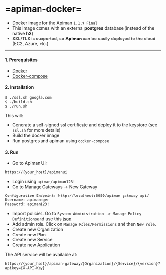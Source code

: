=apiman-docker=
======
 - Docker image for the Apiman ``1.1.9 Final``
 - This image comes with an external **postgres** database (instead of the native **h2**)
 - SSL/TLS is supported, so **Apiman** can be easily deployed to the cloud (EC2, Azure, etc.)


----

#### 1. Prerequisites
 - [Docker](https://gist.github.com/maslick/69291bd5ed649892fe1b)
 - [Docker-compose](https://gist.github.com/maslick/5f77efa8ba0f8df98548)


#### 2. Installation
 ```
 $ ./ssl.sh google.com
 $ ./build.sh
 $ ./run.sh
 ```
 This will:
- Generate a self-signed ssl certificate and deploy it to the keystore (see ``ssl.sh`` for more details)
- Build the docker image
- Run postgres and apiman using ``docker-compose``
 
#### 3. Run
 - Go to Apiman UI:
```
https://{your_host}/apimanui
```
 - Login using ``apiman/apiman123!``
 - Go to Manage Gateways -> New Gateway
 
 ```
 Configuration Endpoint: http://localhost:8080/apiman-gateway-api/
 Username: apimanager
 Password: apiman123!
 ```
 - Import policies. Go to ``System Administration -> Manage Policy Definitions``and use this [json](https://raw.githubusercontent.com/apiman/apiman/master/distro/data/src/main/resources/data/all-policyDefs.json)
 - Add admin role. Click on ``Manage Roles/Permissions`` and then ``New role``.
 - Create new Organization
 - Create new Plan
 - Create new Service
 - Create new Application

The API service will be available at:
```
https://{your_host}/apiman-gateway/{Organization}/{Service}/{version}?apikey={X-API-Key}
```
